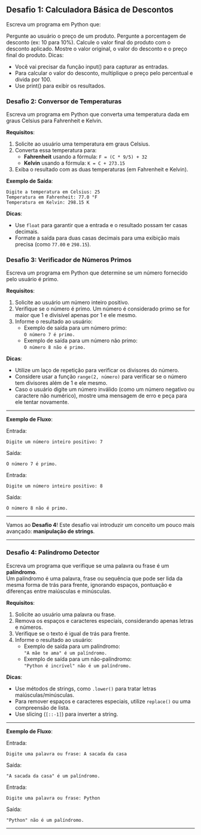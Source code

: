 ## Desafio 1: Calculadora Básica de Descontos
Escreva um programa em Python que:

Pergunte ao usuário o preço de um produto.
Pergunte a porcentagem de desconto (ex: 10 para 10%).
Calcule o valor final do produto com o desconto aplicado.
Mostre o valor original, o valor do desconto e o preço final do produto.
Dicas:

- Você vai precisar da função input() para capturar as entradas.
- Para calcular o valor do desconto, multiplique o preço pelo percentual e divida por 100.
- Use print() para exibir os resultados.

### Desafio 2: Conversor de Temperaturas
Escreva um programa em Python que converta uma temperatura dada em graus Celsius para Fahrenheit e Kelvin.

**Requisitos**:
1. Solicite ao usuário uma temperatura em graus Celsius.
2. Converta essa temperatura para:
   - **Fahrenheit** usando a fórmula: `F = (C * 9/5) + 32`
   - **Kelvin** usando a fórmula: `K = C + 273.15`
3. Exiba o resultado com as duas temperaturas (em Fahrenheit e Kelvin).

**Exemplo de Saída**:
```
Digite a temperatura em Celsius: 25
Temperatura em Fahrenheit: 77.0 °F
Temperatura em Kelvin: 298.15 K
```

**Dicas**:
- Use `float` para garantir que a entrada e o resultado possam ter casas decimais.
- Formate a saída para duas casas decimais para uma exibição mais precisa (como `77.00` e `298.15`).

### Desafio 3: Verificador de Números Primos
Escreva um programa em Python que determine se um número fornecido pelo usuário é primo.

**Requisitos**:
1. Solicite ao usuário um número inteiro positivo.
2. Verifique se o número é primo. Um número é considerado primo se for maior que 1 e divisível apenas por 1 e ele mesmo.
3. Informe o resultado ao usuário:
   - Exemplo de saída para um número primo:  
     `O número 7 é primo.`
   - Exemplo de saída para um número não primo:  
     `O número 8 não é primo.`

**Dicas**:
- Utilize um laço de repetição para verificar os divisores do número.
- Considere usar a função `range(2, número)` para verificar se o número tem divisores além de 1 e ele mesmo.
- Caso o usuário digite um número inválido (como um número negativo ou caractere não numérico), mostre uma mensagem de erro e peça para ele tentar novamente.

---

**Exemplo de Fluxo**:

Entrada:
```
Digite um número inteiro positivo: 7
```

Saída:
```
O número 7 é primo.
```

Entrada:
```
Digite um número inteiro positivo: 8
```

Saída:
```
O número 8 não é primo.
```

---
Vamos ao **Desafio 4**! Este desafio vai introduzir um conceito um pouco mais avançado: **manipulação de strings**.

---

### Desafio 4: Palíndromo Detector

Escreva um programa que verifique se uma palavra ou frase é um **palíndromo**.  
Um palíndromo é uma palavra, frase ou sequência que pode ser lida da mesma forma de trás para frente, ignorando espaços, pontuação e diferenças entre maiúsculas e minúsculas.

**Requisitos**:
1. Solicite ao usuário uma palavra ou frase.
2. Remova os espaços e caracteres especiais, considerando apenas letras e números.
3. Verifique se o texto é igual de trás para frente.
4. Informe o resultado ao usuário:
   - Exemplo de saída para um palíndromo:  
     `"A mãe te ama" é um palíndromo.`
   - Exemplo de saída para um não-palíndromo:  
     `"Python é incrível" não é um palíndromo.`

**Dicas**:
- Use métodos de strings, como `.lower()` para tratar letras maiúsculas/minúsculas.
- Para remover espaços e caracteres especiais, utilize `replace()` ou uma compreensão de lista.
- Use slicing (`[::-1]`) para inverter a string.

---

**Exemplo de Fluxo**:

Entrada:
```
Digite uma palavra ou frase: A sacada da casa
```

Saída:
```
"A sacada da casa" é um palíndromo.
```

Entrada:
```
Digite uma palavra ou frase: Python
```

Saída:
```
"Python" não é um palíndromo.
```

---
